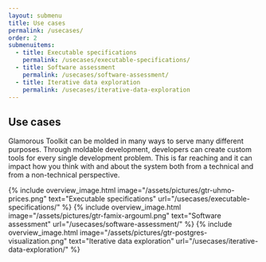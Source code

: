 ```yaml
---
layout: submenu
title: Use cases
permalink: /usecases/
order: 2
submenuitems:
  - title: Executable specifications
    permalink: /usecases/executable-specifications/
  - title: Software assessment
    permalink: /usecases/software-assessment/
  - title: Iterative data exploration
    permalink: /usecases/iterative-data-exploration
---
```


<section id="usecases">
  <div class="container pt-5 pb-5 jumbotron-small">
    <div class="row">
      <div class="col-md-12">
        <h1>Use cases</h1>
        <p class="lead">Glamorous Toolkit can be molded in many ways to serve many different purposes. Through moldable development, developers can create custom tools for every single development problem. This is far reaching and it can impact how you think with and about the system both from a technical and from a non-technical perspective.</p>
      </div>
    </div>
    <div class="row vspace component">
        {% include overview_image.html image="/assets/pictures/gtr-uhmo-prices.png" text="Executable specifications" url="/usecases/executable-specifications/" %}
        {% include overview_image.html image="/assets/pictures/gtr-famix-argouml.png" text="Software assessment" url="/usecases/software-assessment/" %}
        {% include overview_image.html image="/assets/pictures/gtr-postgres-visualization.png" text="Iterative data exploration" url="/usecases/iterative-data-exploration/" %}
    </div>
  </div>
</section>
